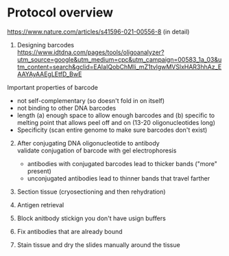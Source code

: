 # Protocol overview  
https://www.nature.com/articles/s41596-021-00556-8 (in detail)  

1. Designing barcodes  
https://www.idtdna.com/pages/tools/oligoanalyzer?utm_source=google&utm_medium=cpc&utm_campaign=00583_1a_03&utm_content=search&gclid=EAIaIQobChMIi_mZ1tvlgwMVSlxHAR3hhAz_EAAYAyAAEgLEtfD_BwE  

Important properties of barcode  
- not self-complementary (so doesn't fold in on itself)
- not binding to other DNA barcodes
- length (a) enough space to allow enough barcodes and (b) specific to melting point that allows peel off and on (13-20 oligonucleotides long)
- Specificity (scan entire genome to make sure barcodes don't exist)


2. After conjugating DNA oligonucleotide to antibody  
   validate conjugation of barcode with gel electrophoresis
   - antibodies with conjugated barcodes lead to thicker bands ("more" present)
   - unconjugated antibodies lead to thinner bands that travel farther
  
3. Section tissue (cryosectioning and then rehydration)
4. Antigen retrieval
5. Block anitbody stickign you don't have usign buffers
6. Fix antibodies that are already bound
7. Stain tissue and dry the slides manually around the tissue

